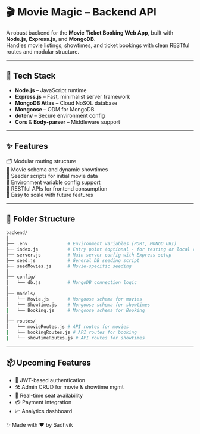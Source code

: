 # 🎬 Movie Magic – Backend API

A robust backend for the **Movie Ticket Booking Web App**, built with **Node.js**, **Express.js**, and **MongoDB**.  
Handles movie listings, showtimes, and ticket bookings with clean RESTful routes and modular structure.

---

## 🚀 Tech Stack

- **Node.js** – JavaScript runtime
- **Express.js** – Fast, minimalist server framework
- **MongoDB Atlas** – Cloud NoSQL database
- **Mongoose** – ODM for MongoDB
- **dotenv** – Secure environment config
- **Cors** & **Body-parser** – Middleware support

---

## ✨ Features

🗂️ Modular routing structure  
🎥 Movie schema and dynamic showtimes  
🌱 Seeder scripts for initial movie data  
🔐 Environment variable config support  
📡 RESTful APIs for frontend consumption  
🧩 Easy to scale with future features

---

## 📁 Folder Structure

```bash
backend/
│
├── .env               # Environment variables (PORT, MONGO_URI)
├── index.js           # Entry point (optional - for testing or local runs)
├── server.js          # Main server config with Express setup
├── seed.js            # General DB seeding script
├── seedMovies.js      # Movie-specific seeding
│
├── config/
│   └── db.js          # MongoDB connection logic
│
├── models/
│   └── Movie.js       # Mongoose schema for movies
│   └── Showtime.js    # Mongoose schema for showtimes 
|   └── Booking.js     # Mongoose schema for Booking
│
├── routes/
│   └── movieRoutes.js # API routes for movies
|   └── bookingRoutes.js # API routes for booking
|   └── showtimeRoutes.js # API routes for showtimes

```

---

## 📦 Upcoming Features
- 🔐 JWT-based authentication
- 🛠️ Admin CRUD for movie & showtime mgmt
- 📅 Real-time seat availability
- 💳 Payment integration
- 📈 Analytics dashboard


✨ Made with ❤️ by Sadhvik



